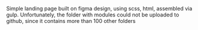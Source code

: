 Simple landing page built on figma design, using scss, html, assembled via gulp. 
Unfortunately, the folder with modules could not be uploaded to github, since it contains more than 100 other folders
